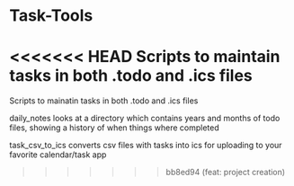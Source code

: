 # Task-Tools
<<<<<<< HEAD
Scripts to maintain tasks in both .todo and .ics files
=======
Scripts to mainatin tasks in both .todo and .ics files

daily_notes looks at a directory which contains years and months of todo files, showing a history of when things where completed

task_csv_to_ics converts csv files with tasks into ics for uploading to your favorite calendar/task app
>>>>>>> bb8ed94 (feat: project creation)
